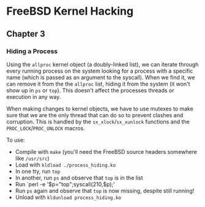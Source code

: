 # FreeBSD Kernel Hacking

## Chapter 3

### Hiding a Process

Using the `allproc` kernel object (a doubly-linked list), we can iterate through every running process on the system looking for a process with a specific name (which is passed as an argument to the syscall). When we find it, we can remove it from the the `allproc` list, hiding it from the system (it won't show up in `ps` or `top`). This doesn't affect the processes threads or execution in any way.

When making changes to kernel objects, we have to use mutexes to make sure that we are the only thread that can do so to prevent clashes and corruption. This is handled by the `sx_xlock`/`sx_xunlock` functions and the `PROC_LOCK`/`PROC_UNLOCK` macros.

To use:
* Compile with `make` (you'll need the FreeBSD source headers somewhere like `/usr/src`)
* Load with `kldload ./process_hiding.ko`
* In one tty, run `top`
* In another, run `ps` and observe that `top` is in the list
* Run `perl -e '$p="top";syscall(210,$p);'
* Run `ps` again and observe that `top` is now missing, despite still running!
* Unload with `kldunload process_hiding.ko`
